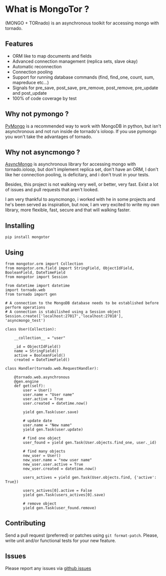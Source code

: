 # What is MongoTor ?

(MONGO + TORnado) is an asynchronous toolkit for accessing mongo with tornado.

## Features

* ORM like to map documents and fields
* Advanced connection management (replica sets, slave okay)
* Automatic reconnection
* Connection pooling
* Support for running database commands (find, find_one, count, sum, mapreduce etc...)
* Signals for pre_save, post_save, pre_remove, post_remove, pre_update and post_update
* 100% of code coverage by test

## Why not pymongo ?

[PyMongo](http://api.mongodb.org/python/current/) is a recommended way to work with MongoDB in python, but isn't asynchronous and not run inside de tornado's ioloop. If you use pymongo you won't take the advantages of tornado.

## Why not asyncmongo ?

[AsyncMongo](https://github.com/bitly/asyncmongo) is asynchronous library for accessing mongo with tornado.ioloop, but don't implement replica set, don't have an ORM, I don't like her connection pooling, is deficitary, and i don't trust in your tests. 

Besides, this project is not walking very well, or better, very fast. Exist a lot of issues and pull requests that aren't looked.

I am very thankful to asyncmongo, i worked with he in some projects and he's been served as inspiration, but now, I am very excited to write my own library, more flexible, fast, secure and that will walking faster.

## Installing

    pip install mongotor

## Using

    from mongotor.orm import Collection
    from mongotor.orm.field import StringField, ObjectIdField, BooleanField, DateTimeField
    from mongotor import Session

    from datetime import datetime
    import tornado.web
    from tornado import gen

    # A connection to the MongoDB database needs to be established before perform operations
    # A connection is stabilished using a Session object
    Session.create(['localhost:27017','localhost:27018'], 'asyncmongo_test')
    
    class User(Collection):

        __collection__ = "user"

        _id = ObjectIdField()
        name = StringField()
        active = BooleanField()
        created = DateTimeField()

    class Handler(tornado.web.RequestHandler):

        @tornado.web.asynchronous
        @gen.engine
        def get(self):
            user = User()
            user.name = "User name"
            user.active = True
            user.created = datetime.now()

            yield gen.Task(user.save)

            # update date
            user.name = "New name"
            yield gen.Task(user.update)

            # find one object
            user_found = yield gen.Task(User.objects.find_one, user._id)

            # find many objects
            new_user = User()
            new_user.name = "new user name"
            new_user.user.active = True
            new_user.created = datetime.now()

            users_actives = yield gen.Task(User.objects.find, {'active': True})

            users_actives[0].active = False
            yield gen.Task(users_actives[0].save)

            # remove object
            yield gen.Task(user_found.remove)

## Contributing

Send a pull request (preferred) or patches using ``git format-patch``. Please, write unit and/or functional tests for your new feature.

## Issues

Please report any issues via [github issues](https://github.com/marcelnicolay/mongotor/issues)